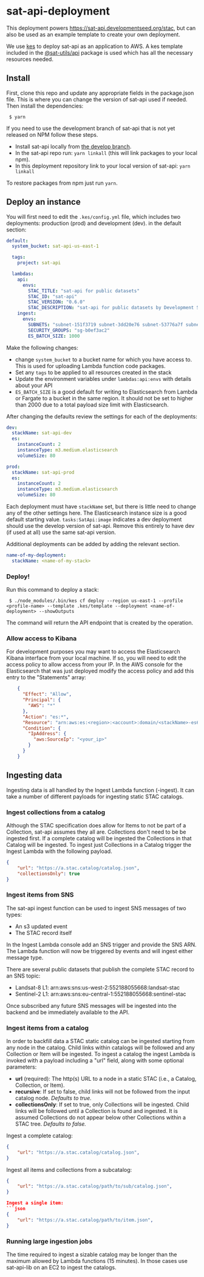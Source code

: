# sat-api-deployment

This deployment powers https://sat-api.developmentseed.org/stac, but can also be used as an example template to create your own deployment.

We use [kes](https://www.npmjs.com/package/kes) to deploy sat-api as an application to AWS. A kes template included in the [@sat-utils/api](https://www.npmjs.com/package/@sat-utils/api) package is used which has all the necessary resources needed.

## Install

First, clone this repo and update any appropriate fields in the package.json file. This is where you can change the version of sat-api used if needed. Then install the dependencies:

     $ yarn

If you need to use the development branch of sat-api that is not yet released on NPM follow these steps.

- Install sat-api locally from [the develop branch](https://github.com/sat-utils/sat-api).
- In the sat-api repo run: `yarn linkall` (this will link packages to your local npm).
- In this deployment repository link to your local version of sat-api: `yarn linkall`

To restore packages from npm just run `yarn`.

## Deploy an instance

You will first need to edit the `.kes/config.yml` file, which includes two deployments: production (prod) and development (dev). in the default section:

```yaml
default:
  system_bucket: sat-api-us-east-1

  tags:
    project: sat-api

  lambdas:
    api:
      envs:
        STAC_TITLE: "sat-api for public datasets"
        STAC_ID: "sat-api"
        STAC_VERSION: "0.6.0"
        STAC_DESCRIPTION: "sat-api for public datasets by Development Seed"
    ingest:
      envs:
        SUBNETS: "subnet-151f3719 subnet-3dd20e76 subnet-53776a7f subnet-c641579c subnet-dc358bb8 subnet-ef13ced0"
        SECURITY_GROUPS: "sg-b0ef3ac2"
        ES_BATCH_SIZE: 1000
```

Make the following changes:

- change `system_bucket` to a bucket name for which you have access to. This is used for uploading Lambda function code packages.
- Set any `tags` to be applied to all resources created in the stack
- Update the environment variables under `lambdas:api:envs` with details about your API
- `ES_BATCH_SIZE` is a good default for writing to Elasticsearch from Lambda or Fargate to a bucket in the same region. It should not be set to higher than 2000 due to a total payload size limit with Elasticsearch.

After changing the defaults review the settings for each of the deployments:

```yaml
dev:
  stackName: sat-api-dev
  es:
    instanceCount: 2
    instanceType: m3.medium.elasticsearch
    volumeSize: 80

prod:
  stackName: sat-api-prod
  es:
    instanceCount: 2
    instanceType: m3.medium.elasticsearch
    volumeSize: 80
```

Each deployment must have `stackName` set, but there is little need to change any of the other settings here. The Elasticsearch instance size is a good default starting value. `tasks:SatApi:image` indicates a dev deployment should use the develop version of sat-api. Remove this entirely to have dev (if used at all) use the same sat-api version.

Additional deployments can be added by adding the relevant section.

```yaml
name-of-my-deployment:
  stackName: <name-of-my-stack>
```

### Deploy!

Run this command to deploy a stack:

     $ ./node_modules/.bin/kes cf deploy --region us-east-1 --profile <profile-name> --template .kes/template --deployment <name-of-deployment> --showOutputs

The command will return the API endpoint that is created by the operation.

### Allow access to Kibana

For development purposes you may want to access the Elasticsearch Kibana interface from your local machine. If so, you will need to edit the access policy to allow access from your IP. In the AWS console for the Elasticsearch that was just deployed modify the access policy and add this entry to the "Statements" array:

```json
    {
      "Effect": "Allow",
      "Principal": {
        "AWS": "*"
      },
      "Action": "es:*",
      "Resource": "arn:aws:es:<region>:<account>:domain/<stackName>-es6/*",
      "Condition": {
        "IpAddress": {
          "aws:SourceIp": "<your_ip>"
        }
      }
    }
```

## Ingesting data

Ingesting data is all handled by the Ingest Lambda function (<stackName>-ingest). It can take a number of different payloads for ingesting static STAC catalogs.

### Ingest collections from a catalog

Although the STAC specification does allow for Items to not be part of a Collection, sat-api assumes they all are. Collections don't need to be be ingested first. If a complete catalog will be ingested the Collections in that Catalog will be ingested. To ingest just Collections in a Catalog trigger the Ingest Lambda with the following payload.

```json
{
    "url": "https://a.stac.catalog/catalog.json",
    "collectionsOnly": true
}
```

### Ingest items from SNS

The sat-api ingest function can be used to ingest SNS messages of two types:
- An s3 updated event
- The STAC record itself

In the Ingest Lambda console add an SNS trigger and provide the SNS ARN. The Lambda function will now be triggered by events and will ingest either message type.

There are several public datasets that publish the complete STAC record to an SNS topic:
  - Landsat-8 L1: arn:aws:sns:us-west-2:552188055668:landsat-stac
  - Sentinel-2 L1: arn:aws:sns:eu-central-1:552188055668:sentinel-stac

Once subscribed any future SNS messages will be ingested into the backend and be immediately available to the API.

### Ingest items from a catalog

In order to backfill data a STAC static catalog can be ingested starting from any node in the catalog. Child links within catalogs will be followed and any Collection or Item will be ingested. To ingest a catalog the ingest Lambda is invoked with a payload including a "url" field, along with some optional parameters:

- **url** (required): The http(s) URL to a node in a static STAC (i.e., a Catalog, Collection, or Item).
- **recursive**: If set to false, child links will not be followed from the input catalog node. *Defaults to true.*
- **collectionsOnly**: If set to true, only Collections will be ingested. Child links will be followed until a Collection is found and ingested. It is assumed Collections do not appear below other Collections within a STAC tree. *Defaults to false.*

Ingest a complete catalog:

```json
{
    "url": "https://a.stac.catalog/catalog.json",
}
```

Ingest all items and collections from a subcatalog:

```json
{
    "url": "https://a.stac.catalog/path/to/sub/catalog.json",  
}

Ingest a single item:
```json
{
    "url": "https://a.stac.catalog/path/to/item.json",  
}
```

### Running large ingestion jobs

The time required to ingest a sizable catalog may be longer than the maximum allowed by Lambda functions (15 minutes). In those cases use sat-api-lib on an EC2 to ingest the catalogs.

